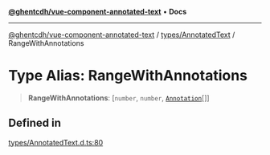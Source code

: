 [**@ghentcdh/vue-component-annotated-text**](../../../README.md) • **Docs**

***

[@ghentcdh/vue-component-annotated-text](../../../modules.md) / [types/AnnotatedText](../README.md) / RangeWithAnnotations

# Type Alias: RangeWithAnnotations

> **RangeWithAnnotations**: [`number`, `number`, [`Annotation`](../../Annotation/interfaces/Annotation.md)[]]

## Defined in

[types/AnnotatedText.d.ts:80](https://github.com/GhentCDH/vue_component_annotated_text/blob/d7f662fc6e4815223b2966a3f98cd4c1fa9a5954/src/types/AnnotatedText.d.ts#L80)
